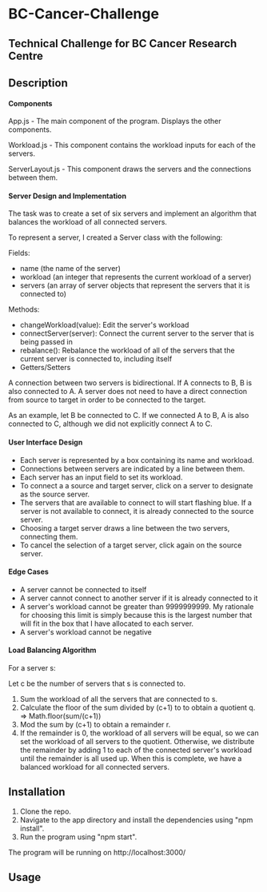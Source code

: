 # BC-Cancer-Challenge

## Technical Challenge for BC Cancer Research Centre

## Description

#### Components
App.js - The main component of the program. Displays the other components.


Workload.js - This component contains the workload inputs for each of the servers.


ServerLayout.js - This component draws the servers and the connections between them.

#### Server Design and Implementation

The task was to create a set of six servers and implement an algorithm that balances the workload of all connected servers.

To represent a server, I created a Server class with the following:

Fields:
- name (the name of the server)
- workload (an integer that represents the current workload of a server)
- servers (an array of server objects that represent the servers that it is connected to)

Methods:
- changeWorkload(value): Edit the server's workload
- connectServer(server): Connect the current server to the server that is being passed in
- rebalance(): Rebalance the workload of all of the servers that the current server is connected to, including itself
- Getters/Setters

A connection between two servers is bidirectional. If A connects to B, B is also connected to A.
A server does not need to have a direct connection from source to target in order to be connected to the target.

As an example, let B be connected to C. If we connected A to B, A is also connected to C, although we did not explicitly connect A to C.

#### User Interface Design

- Each server is represented by a box containing its name and workload.
- Connections between servers are indicated by a line between them.
- Each server has an input field to set its workload.
- To connect a a source and target server, click on a server to designate as the source server.
- The servers that are available to connect to will start flashing blue. If a server is not available to connect, it is already connected to the source server.
- Choosing a target server draws a line between the two servers, connecting them.
- To cancel the selection of a target server, click again on the source server.

#### Edge Cases 
- A server cannot be connected to itself
- A server cannot connect to another server if it is already connected to it
- A server's workload cannot be greater than 9999999999. My rationale for choosing this limit is simply because this is the largest number that will fit in the box that I have allocated to each server.
- A server's workload cannot be negative

#### Load Balancing Algorithm
 For a server s:
 
 Let c be the number of servers that s is connected to.
 
1) Sum the workload of all the servers that are connected to s.
2) Calculate the floor of the sum divided by (c+1) to to obtain a quotient q. => Math.floor(sum/(c+1))
3) Mod the sum by (c+1) to obtain a remainder r.
4)  If the remainder is 0, the workload of all servers will be equal, so we can set the workload of all servers to the quotient.
    Otherwise, we distribute the remainder by adding 1 to each of the connected server's workload until the remainder is all used up.
    When this is complete, we have a balanced workload for all connected servers.
   

## Installation
1) Clone the repo.
2) Navigate to the app directory and install the dependencies using "npm install".
3) Run the program using "npm start".

The program will be running on http://localhost:3000/

## Usage
